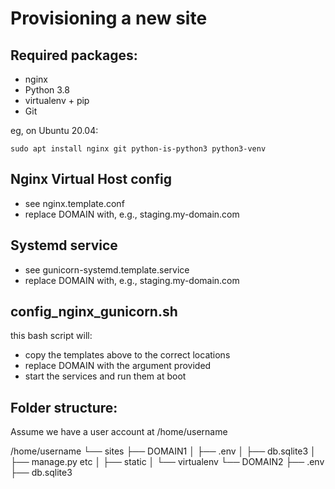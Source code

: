 Provisioning a new site
=======================

## Required packages:

* nginx
* Python 3.8
* virtualenv + pip
* Git

eg, on Ubuntu 20.04:

    sudo apt install nginx git python-is-python3 python3-venv

## Nginx Virtual Host config

* see nginx.template.conf
* replace DOMAIN with, e.g., staging.my-domain.com

## Systemd service

* see gunicorn-systemd.template.service
* replace DOMAIN with, e.g., staging.my-domain.com

## config_nginx_gunicorn.sh <sitename>
 this bash script will:

* copy the templates above to the correct locations
* replace DOMAIN with the argument provided
* start the services and run them at boot

## Folder structure:

Assume we have a user account at /home/username

/home/username
└── sites
    ├── DOMAIN1
    │    ├── .env
    │    ├── db.sqlite3
    │    ├── manage.py etc
    │    ├── static
    │    └── virtualenv
    └── DOMAIN2
         ├── .env
         ├── db.sqlite3

